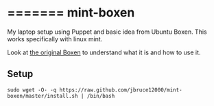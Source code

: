 =======
mint-boxen
============

My laptop setup using Puppet and basic idea from Ubuntu Boxen.  This works specifically with linux mint.

Look at [the original Boxen](http://boxen.github.com/) to understand what it is and how to use it.

Setup
-----
    sudo wget -O- -q https://raw.github.com/jbruce12000/mint-boxen/master/install.sh | /bin/bash

